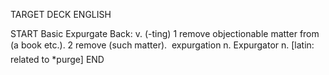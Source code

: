 TARGET DECK
ENGLISH

START
Basic
Expurgate
Back: v. (-ting) 1 remove objectionable matter from (a book etc.). 2 remove (such matter).  expurgation n. Expurgator n. [latin: related to *purge]
END
